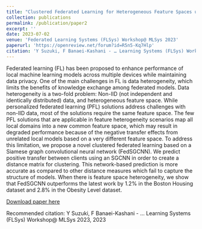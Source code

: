 ```yaml
---
title: "Clustered Federated Learning for Heterogeneous Feature Spaces using Siamese Graph Convolutional Neural Network Distance Prediction"
collection: publications
permalink: /publication/paper2
excerpt: ''
date: 2023-07-02
venue: 'Federated Learning Systems (FLSys) Workshop@ MLSys 2023'
paperurl: 'https://openreview.net/forum?id=R5n5-Kq7Hlp'
citation: 'Y Suzuki, F Banaei-Kashani - … Learning Systems (FLSys) Workshop@ MLSys 2023, 2023'
---
```

Federated learning (FL) has been proposed to enhance performance of local machine learning models across multiple devices while maintaining data privacy. One of the main challenges in FL is data heterogeneity, which limits the benefits of knowledge exchange among federated models. Data heterogeneity is a two-fold problem: Non-IID (not independent and identically distributed) data, and heterogeneous feature space. While personalized federated learning (PFL) solutions address challenges with non-IID data, most of the solutions require the same feature space. The few PFL solutions that are applicable in feature heterogeneity scenarios map all local domains into a new common feature space, which may result in degraded performance because of the negative transfer effects from unrelated local models based on a very different feature space. To address this limitation, we propose a novel clustered federated learning based on a Siamese graph convolutional neural network (FedSGCNN). We predict positive transfer between clients using an SGCNN in order to create a distance matrix for clustering. This network-based prediction is more accurate as compared to other distance measures which fail to capture the structure of models. When there is feature space heterogeneity, we show that FedSGCNN outperforms the latest work by 1.2% in the Boston Housing dataset and 2.8% in the Obesity Level dataset.

[Download paper here](https://openreview.net/forum?id=R5n5-Kq7Hlp)

Recommended citation: Y Suzuki, F Banaei-Kashani - … Learning Systems (FLSys) Workshop@ MLSys 2023, 2023 